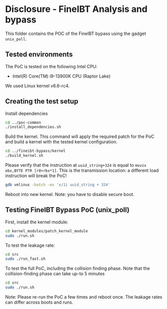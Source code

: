 # Disclosure - FineIBT Analysis and bypass

This folder contains the POC of the FineIBT bypass using the gadget `unix_poll`.

## Tested environments

The PoC is tested on the following Intel CPU:

- Intel(R) Core(TM) i9-13900K CPU (Raptor Lake)

We used Linux kernel v6.6-rc4.

## Creating the test setup

Install dependencies

``` bash
cd ../poc-common
./install_dependencies.sh
```

Build the kernel. This command will apply the required patch for the PoC
and build a kernel with the tested kernel configuration.

``` bash
cd ../fineibt-bypass/kernel
./build_kernel.sh
```

Please verify that the instruction at `uuid_string+324` is equal to
`movzx  ebx,BYTE PTR [r8+rbx*1]`. This is the transmission location:
a different load instruction will break the PoC!

``` bash
gdb vmlinux -batch -ex 'x/1i uuid_string + 324'
```

Reboot into new kernel. Note: you have to disable secure boot.

## Testing FineIBT Bypass PoC (unix_poll)

First, install the kernel module:

``` bash
cd kernel_modules/patch_kernel_module
sudo ./run.sh
```

To test the leakage rate:

``` bash
cd src
sudo ./run_fast.sh
```

To test the full PoC, including the collision finding phase.
Note that the collision-finding phase can take up-to 5 minutes

``` bash
cd src
sudo ./run.sh
```

Note: Please re-run the PoC a few times and reboot once. The leakage
rates can differ across boots and runs.
